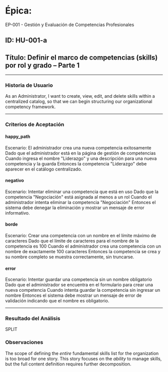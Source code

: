 # Épica: 
EP-001 - Gestión y Evaluación de Competencias Profesionales

## ID: HU-001-a  
## Título: Definir el marco de competencias (skills) por rol y grado – Parte 1

---

### Historia de Usuario

As an Administrator, I want to create, view, edit, and delete skills within a centralized catalog, so that we can begin structuring our organizational competency framework.

---

### Criterios de Aceptación

#### happy_path
Escenario: El administrador crea una nueva competencia exitosamente
Dado que el administrador está en la página de gestión de competencias
Cuando ingresa el nombre "Liderazgo" y una descripción para una nueva competencia y la guarda
Entonces la competencia "Liderazgo" debe aparecer en el catálogo centralizado.

#### negativo
Escenario: Intentar eliminar una competencia que está en uso
Dado que la competencia "Negociación" está asignada al menos a un rol
Cuando el administrador intenta eliminar la competencia "Negociación"
Entonces el sistema debe denegar la eliminación y mostrar un mensaje de error informativo.

#### borde
Escenario: Crear una competencia con un nombre en el límite máximo de caracteres
Dado que el límite de caracteres para el nombre de la competencia es 100
Cuando el administrador crea una competencia con un nombre de exactamente 100 caracteres
Entonces la competencia se crea y su nombre completo se muestra correctamente, sin truncarse.

#### error
Escenario: Intentar guardar una competencia sin un nombre obligatorio
Dado que el administrador se encuentra en el formulario para crear una nueva competencia
Cuando intenta guardar la competencia sin ingresar un nombre
Entonces el sistema debe mostrar un mensaje de error de validación indicando que el nombre es obligatorio.

---

### Resultado del Análisis  
SPLIT

### Observaciones
The scope of defining the *entire* fundamental skills list for the organization is too broad for one story. This story focuses on the *ability* to manage skills, but the full content definition requires further decomposition.